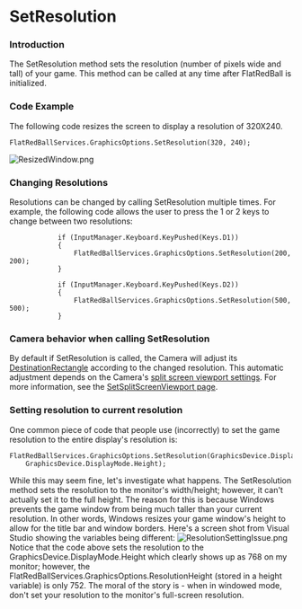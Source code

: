# SetResolution

### Introduction

The SetResolution method sets the resolution (number of pixels wide and tall) of your game. This method can be called at any time after FlatRedBall is initialized.

### Code Example

The following code resizes the screen to display a resolution of 320X240.

```
FlatRedBallServices.GraphicsOptions.SetResolution(320, 240);
```

![ResizedWindow.png](../../../../.gitbook/assets/migrated\_media-ResizedWindow.png)

### Changing Resolutions

Resolutions can be changed by calling SetResolution multiple times. For example, the following code allows the user to press the 1 or 2 keys to change between two resolutions:

```
            if (InputManager.Keyboard.KeyPushed(Keys.D1))
            {
                FlatRedBallServices.GraphicsOptions.SetResolution(200, 200);
            }

            if (InputManager.Keyboard.KeyPushed(Keys.D2))
            {
                FlatRedBallServices.GraphicsOptions.SetResolution(500, 500);
            }
```

### Camera behavior when calling SetResolution

By default if SetResolution is called, the Camera will adjust its [DestinationRectangle](../../../../frb/docs/index.php) according to the changed resolution. This automatic adjustment depends on the Camera's [split screen viewport settings](../../../../frb/docs/index.php). For more information, see the [SetSplitScreenViewport page](../../../../frb/docs/index.php).

### Setting resolution to current resolution

One common piece of code that people use (incorrectly) to set the game resolution to the entire display's resolution is:

```
FlatRedBallServices.GraphicsOptions.SetResolution(GraphicsDevice.DisplayMode.Width,
    GraphicsDevice.DisplayMode.Height);
```

While this may seem fine, let's investigate what happens. The SetResolution method sets the resolution to the monitor's width/height; however, it can't actually set it to the full height. The reason for this is because Windows prevents the game window from being much taller than your current resolution. In other words, Windows resizes your game window's height to allow for the title bar and window borders. Here's a screen shot from Visual Studio showing the variables being different: ![ResolutionSettingIssue.png](../../../../.gitbook/assets/migrated\_media-ResolutionSettingIssue.png) Notice that the code above sets the resolution to the GraphicsDevice.DisplayMode.Height which clearly shows up as 768 on my monitor; however, the FlatRedBallServices.GraphicsOptions.ResolutionHeight (stored in a height variable) is only 752. The moral of the story is - when in windowed mode, don't set your resolution to the monitor's full-screen resolution.
